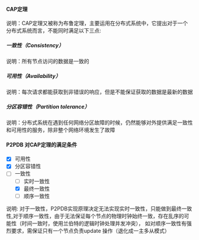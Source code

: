#### CAP定理
说明：CAP定理又被称为布鲁定理，主要运用在分布式系统中，它提出对于一个分布式系统而言，不能同时满足以下三点:

#####  一致性（Consistency）

说明：所有节点访问的数据是一致的

#####   可用性（Availability）

说明：每次请求都能获取到非错误的响应，但是不能保证获取的数据是最新的数据

##### 分区容错性（Partition tolerance）

说明：分布式系统在遇到任何网络分区故障的时候，仍然能够对外提供满足一致性和可用性的服务，除非整个网络环境发生了故障

#### P2PDB 对CAP定理的满足条件

- [x] 可用性   
- [x] 分区容错性
- [ ] 一致性
    - [ ] 实时一致性
    - [x] 最终一致性
    - [ ] 顺序一致性   

说明:
对于一致性，P2PDB实现原理决定无法实现实时一致性，只能做到最终一致性,对于顺序一致性，由于无法保证每个节点的物理时钟始终一致，存在乱序的可能性（时间一致时，使用兰伯特的逻辑时钟处理并发冲突），
如对顺序一致性有强烈要求，需保证只有一个节点负责update 操作（退化成一主多从模式）

